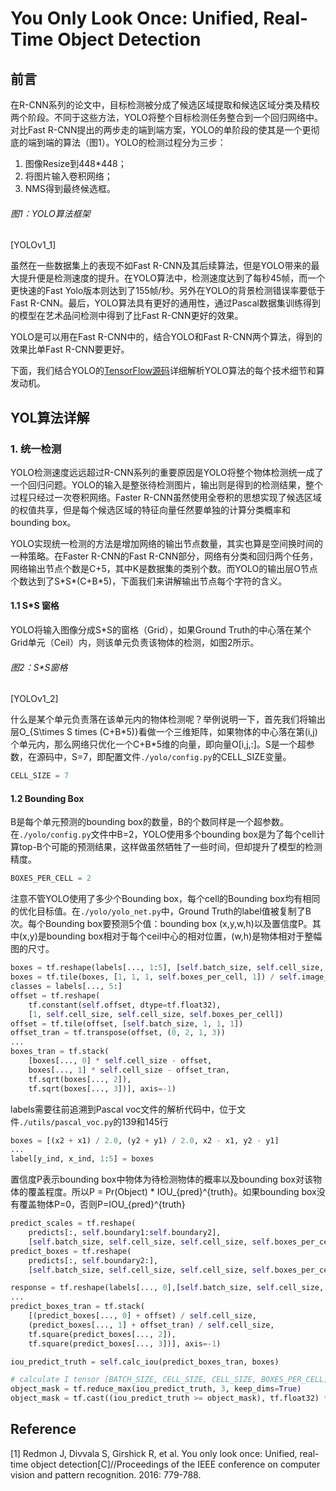 # You Only Look Once: Unified, Real-Time Object Detection

## 前言

在R-CNN系列的论文中，目标检测被分成了候选区域提取和候选区域分类及精校两个阶段。不同于这些方法，YOLO将整个目标检测任务整合到一个回归网络中。对比Fast R-CNN提出的两步走的端到端方案，YOLO的单阶段的使其是一个更彻底的端到端的算法（图1）。YOLO的检测过程分为三步：

1. 图像Resize到448\*448；
2. 将图片输入卷积网络；
3. NMS得到最终候选框。

###### 图1：YOLO算法框架

\[YOLOv1\_1\]

虽然在一些数据集上的表现不如Fast R-CNN及其后续算法，但是YOLO带来的最大提升便是检测速度的提升。在YOLO算法中，检测速度达到了每秒45帧，而一个更快速的Fast Yolo版本则达到了155帧/秒。另外在YOLO的背景检测错误率要低于Fast R-CNN。最后，YOLO算法具有更好的通用性，通过Pascal数据集训练得到的模型在艺术品问检测中得到了比Fast R-CNN更好的效果。

YOLO是可以用在Fast R-CNN中的，结合YOLO和Fast R-CNN两个算法，得到的效果比单Fast R-CNN要更好。

下面，我们结合YOLO的[TensorFlow源码](https://github.com/nilboy/tensorflow-yolo)详细解析YOLO算法的每个技术细节和算发动机。

## YOL算法详解

### 1. 统一检测

YOLO检测速度远远超过R-CNN系列的重要原因是YOLO将整个物体检测统一成了一个回归问题。YOLO的输入是整张待检测图片，输出则是得到的检测结果，整个过程只经过一次卷积网络。Faster R-CNN虽然使用全卷积的思想实现了候选区域的权值共享，但是每个候选区域的特征向量任然要单独的计算分类概率和bounding box。

YOLO实现统一检测的方法是增加网络的输出节点数量，其实也算是空间换时间的一种策略。在Faster R-CNN的Fast R-CNN部分，网络有分类和回归两个任务，网络输出节点个数是C+5，其中K是数据集的类别个数。而YOLO的输出层O节点个数达到了S\*S\*\(C+B\*5\)，下面我们来讲解输出节点每个字符的含义。

#### 1.1 S\*S 窗格

YOLO将输入图像分成S\*S的窗格（Grid），如果Ground Truth的中心落在某个Grid单元（Ceil）内，则该单元负责该物体的检测，如图2所示。

###### 图2：S\*S窗格

\[YOLOv1\_2\]

什么是某个单元负责落在该单元内的物体检测呢？举例说明一下，首先我们将输出层O\_{S\times S times \(C+B\*5\)}看做一个三维矩阵，如果物体的中心落在第\(i,j\)个单元内，那么网络只优化一个C+B\*5维的向量，即向量O\[i,j,:\]。S是一个超参数，在源码中，S=7，即配置文件`./yolo/config.py`的CELL\_SIZE变量。

```py
CELL_SIZE = 7
```

#### 1.2 Bounding Box

B是每个单元预测的bounding box的数量，B的个数同样是一个超参数。在`./yolo/config.py`文件中B=2，YOLO使用多个bounding box是为了每个cell计算top-B个可能的预测结果，这样做虽然牺牲了一些时间，但却提升了模型的检测精度。

```py
BOXES_PER_CELL = 2
```

注意不管YOLO使用了多少个Bounding box，每个cell的Bounding box均有相同的优化目标值。在`./yolo/yolo_net.py`中，Ground Truth的label值被复制了B次。每个Bounding box要预测5个值：bounding box \(x,y,w,h\)以及置信度P。其中\(x,y\)是bounding box相对于每个ceil中心的相对位置，\(w,h\)是物体相对于整幅图的尺寸。

```py
boxes = tf.reshape(labels[..., 1:5], [self.batch_size, self.cell_size, self.cell_size, 1, 4])
boxes = tf.tile(boxes, [1, 1, 1, self.boxes_per_cell, 1]) / self.image_size
classes = labels[..., 5:]
offset = tf.reshape(
    tf.constant(self.offset, dtype=tf.float32),
    [1, self.cell_size, self.cell_size, self.boxes_per_cell])
offset = tf.tile(offset, [self.batch_size, 1, 1, 1])
offset_tran = tf.transpose(offset, (0, 2, 1, 3))
...
boxes_tran = tf.stack(
    [boxes[..., 0] * self.cell_size - offset,
    boxes[..., 1] * self.cell_size - offset_tran,
    tf.sqrt(boxes[..., 2]),
    tf.sqrt(boxes[..., 3])], axis=-1)
```

labels需要往前追溯到Pascal voc文件的解析代码中，位于文件`./utils/pascal_voc.py`的139和145行

```py
boxes = [(x2 + x1) / 2.0, (y2 + y1) / 2.0, x2 - x1, y2 - y1]
...
label[y_ind, x_ind, 1:5] = boxes
```

置信度P表示bounding box中物体为待检测物体的概率以及bounding box对该物体的覆盖程度。所以P = Pr\(Object\) \* IOU\_{pred}^{truth}。如果bounding box没有覆盖物体P=0，否则P=IOU\_{pred}^{truth}

```py
predict_scales = tf.reshape(
    predicts[:, self.boundary1:self.boundary2],
    [self.batch_size, self.cell_size, self.cell_size, self.boxes_per_cell])
predict_boxes = tf.reshape(
    predicts[:, self.boundary2:],
    [self.batch_size, self.cell_size, self.cell_size, self.boxes_per_cell, 4])

response = tf.reshape(labels[..., 0],[self.batch_size, self.cell_size, self.cell_size, 1])
...
predict_boxes_tran = tf.stack(
    [(predict_boxes[..., 0] + offset) / self.cell_size,
    (predict_boxes[..., 1] + offset_tran) / self.cell_size,
    tf.square(predict_boxes[..., 2]),
    tf.square(predict_boxes[..., 3])], axis=-1)

iou_predict_truth = self.calc_iou(predict_boxes_tran, boxes)

# calculate I tensor [BATCH_SIZE, CELL_SIZE, CELL_SIZE, BOXES_PER_CELL]
object_mask = tf.reduce_max(iou_predict_truth, 3, keep_dims=True)
object_mask = tf.cast((iou_predict_truth >= object_mask), tf.float32) * response
```



## Reference

\[1\] Redmon J, Divvala S, Girshick R, et al. You only look once: Unified, real-time object detection\[C\]//Proceedings of the IEEE conference on computer vision and pattern recognition. 2016: 779-788.

